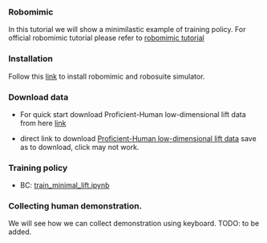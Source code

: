 ### Robomimic 
In this tutorial we will show a minimilastic example of training policy. For official robomimic tutorial please refer to [robomimic tutorial](https://robomimic.github.io/docs/introduction/overview.html)


### Installation
Follow this [link](https://robomimic.github.io/docs/introduction/installation.html) to install robomimic and robosuite simulator.

### Download data
* For quick start download Proficient-Human low-dimensional lift data from here [link](https://robomimic.github.io/docs/datasets/robomimic_v0.1.html)

* direct link to download [Proficient-Human low-dimensional lift data](http://downloads.cs.stanford.edu/downloads/rt_benchmark/lift/ph/low_dim_v141.hdf5) save as to download, click may not work.


### Training policy 
* BC:  <a href="train_minimal_lift.ipynb"> train_minimal_lift.ipynb </a>



### Collecting human demonstration.
We will see how we can collect demonstration using keyboard. TODO: to be added.
